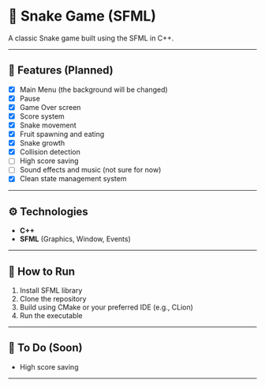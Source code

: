 # 🐍 Snake Game (SFML)

A classic Snake game built using the SFML in C++.

---

## 📌 Features (Planned)

- [X] Main Menu (the background will be changed)
- [X] Pause
- [X] Game Over screen
- [X] Score system
- [X] Snake movement
- [X] Fruit spawning and eating
- [X] Snake growth
- [X] Collision detection
- [ ] High score saving
- [ ] Sound effects and music (not sure for now)
- [X] Clean state management system

---

## ⚙️ Technologies

- **C++**
- **SFML** (Graphics, Window, Events)

---

## 🚀 How to Run

1. Install SFML library
2. Clone the repository
3. Build using CMake or your preferred IDE (e.g., CLion)
4. Run the executable

---

## 💬 To Do (Soon)

- High score saving

---